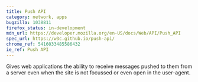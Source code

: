 ```yaml
---
title: Push API
category: network, apps
bugzilla: 1038811
firefox_status: in-development
mdn_url: https://developer.mozilla.org/en-US/docs/Web/API/Push_API
spec_url: https://w3c.github.io/push-api/
chrome_ref: 5416033485586432
ie_ref: Push API
---
```


Gives web applications the ability to receive messages pushed to them from a server even when the site is not focussed or even open in the user-agent.

